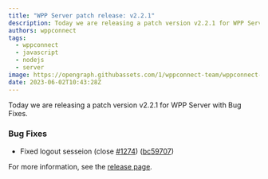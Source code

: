 ```yaml
---
title: "WPP Server patch release: v2.2.1"
description: Today we are releasing a patch version v2.2.1 for WPP Server with Bug Fixes.
authors: wppconnect
tags:
  - wppconnect
  - javascript
  - nodejs
  - server
image: https://opengraph.githubassets.com/1/wppconnect-team/wppconnect-server/releases/tag/v2.2.1
date: 2023-06-02T10:43:28Z
---
```


Today we are releasing a patch version v2.2.1 for WPP Server with Bug Fixes.

<!--truncate-->

### Bug Fixes

* Fixed logout sesseion (close [#1274](https://github.com/wppconnect-team/wppconnect-server/issues/1274)) ([bc59707](https://github.com/wppconnect-team/wppconnect-server/commit/bc5970740683f8cd4f05d083cf67e0ec645ba1ce))

For more information, see the [release page](https://github.com/wppconnect-team/wppconnect-server/releases/tag/v2.2.1).